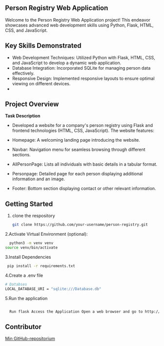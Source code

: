 ## Person Registry Web Application

Welcome to the Person Registry Web Application project! This endeavor showcases advanced web development skills using Python, Flask, HTML, CSS, and JavaScript.

## Key Skills Demonstrated
- Web Development Techniques: Utilized Python with Flask, HTML, CSS, and JavaScript to develop a dynamic web application.
- Database Integration: Incorporated SQLite for managing person data effectively.
- Responsive Design: Implemented responsive layouts to ensure optimal viewing on different devices.
- 
## Project Overview

**Task Description**
- Developed a website for a company's person registry using Flask and frontend technologies (HTML, CSS, JavaScript). The website features:

- Homepage: A welcoming landing page introducing the website.
- Navbar: Navigation menu for seamless browsing through different sections.
- AllPersonPage: Lists all individuals with basic details in a tabular format.
- Personpage: Detailed page for each person displaying additional information and an image.
- Footer: Bottom section displaying contact or other relevant information.
  
## Getting Started

1. clone the respository
   ```bash
   git clone https://github.com/your-username/person-registry.git
2.Activate Virtual Environment (optional):
  ```bash
    python3 -m venv venv
 source venv/bin/activate
````
3.Install Dependencies
```bash
 pip install -r requirements.txt
```
4.Create a .env file
```bash
# Databses
LOCAL_DATABASE_URI = "sqlite:///Database.db"


```

5.Run the application
```bash

  Run flask Access the Application Open a web browser and go to http://localhost:5000/ to view the website.
```

## Contributor
[Min GitHub-repositorium](https://github.com/Realmadridcr7123)



 





